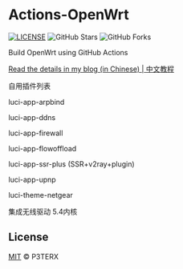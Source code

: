# Actions-OpenWrt

[![LICENSE](https://img.shields.io/github/license/mashape/apistatus.svg?style=flat-square&label=LICENSE)](https://github.com/P3TERX/Actions-OpenWrt/blob/master/LICENSE)
![GitHub Stars](https://img.shields.io/github/stars/P3TERX/Actions-OpenWrt.svg?style=flat-square&label=Stars&logo=github)
![GitHub Forks](https://img.shields.io/github/forks/P3TERX/Actions-OpenWrt.svg?style=flat-square&label=Forks&logo=github)

Build OpenWrt using GitHub Actions

[Read the details in my blog (in Chinese) | 中文教程](https://p3terx.com/archives/build-openwrt-with-github-actions.html)

自用插件列表

luci-app-arpbind

luci-app-ddns

luci-app-firewall

luci-app-flowoffload

luci-app-ssr-plus (SSR+v2ray+plugin)

luci-app-upnp

luci-theme-netgear

集成无线驱动
5.4内核

## License

[MIT](https://github.com/P3TERX/Actions-OpenWrt/blob/main/LICENSE) © P3TERX
